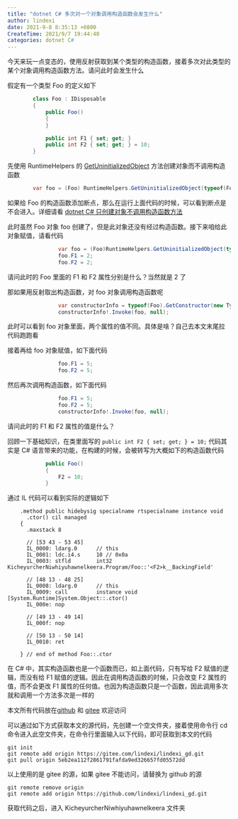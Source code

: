 ```yaml
---
title: "dotnet C# 多次对一个对象调用构造函数会发生什么"
author: lindexi
date: 2021-9-8 8:35:13 +0800
CreateTime: 2021/9/7 19:44:40
categories: dotnet C#
---
```


今天来玩一点变态的，使用反射获取到某个类型的构造函数，接着多次对此类型的某个对象调用构造函数方法。请问此时会发生什么

<!--more-->


<!-- CreateTime:2021/9/7 19:44:40 -->

<!-- 博客 -->
<!-- 发布 -->

假定有一个类型 Foo 的定义如下

```csharp
        class Foo : IDisposable
        {
            public Foo()
            {
            }

            public int F1 { set; get; }
            public int F2 { set; get; } = 10;
        }
```

先使用 RuntimeHelpers 的 [GetUninitializedObject](https://docs.microsoft.com/zh-cn/dotnet/api/system.runtime.compilerservices.runtimehelpers.getuninitializedobject?WT.mc_id=WD-MVP-5003260) 方法创建对象而不调用构造函数

```csharp
        var foo = (Foo) RuntimeHelpers.GetUninitializedObject(typeof(Foo));
```

如果给 Foo 的构造函数添加断点，那么在运行上面代码的时候，可以看到断点是不会进入。详细请看 [dotnet C# 只创建对象不调用构造函数方法](https://blog.lindexi.com/post/dotnet-C-%E5%8F%AA%E5%88%9B%E5%BB%BA%E5%AF%B9%E8%B1%A1%E4%B8%8D%E8%B0%83%E7%94%A8%E6%9E%84%E9%80%A0%E5%87%BD%E6%95%B0%E6%96%B9%E6%B3%95.html )

此时虽然 Foo 对象 foo 创建了，但是此对象还没有经过构造函数。接下来咱给此对象赋值，请看代码

```csharp
                var foo = (Foo)RuntimeHelpers.GetUninitializedObject(typeof(Foo));
                foo.F1 = 2;
                foo.F2 = 2;
```

请问此时的 Foo 里面的 F1 和 F2 属性分别是什么？当然就是 2 了

那如果用反射取出构造函数，对 foo 对象调用构造函数呢

```csharp
                var constructorInfo = typeof(Foo).GetConstructor(new Type[0]);
                constructorInfo!.Invoke(foo, null);
```

此时可以看到 foo 对象里面，两个属性的值不同。具体是啥？自己去本文末尾拉代码跑跑看

接着再给 foo 对象赋值，如下面代码

```csharp
                foo.F1 = 5;
                foo.F2 = 5;
```

然后再次调用构造函数，如下面代码

```csharp
                foo.F1 = 5;
                foo.F2 = 5;
                constructorInfo!.Invoke(foo, null);
```

请问此时的 F1 和 F2 属性的值是什么？

回顾一下基础知识，在类里面写的 `public int F2 { set; get; } = 10;` 代码其实是 C# 语言带来的功能，在构建的时候，会被转写为大概如下的构造函数代码

```csharp
            public Foo()
            {
                F2 = 10;
            }
```

通过 IL 代码可以看到实际的逻辑如下

```
    .method public hidebysig specialname rtspecialname instance void
      .ctor() cil managed
    {
      .maxstack 8

      // [53 43 - 53 45]
      IL_0000: ldarg.0      // this
      IL_0001: ldc.i4.s     10 // 0x0a
      IL_0003: stfld        int32 KicheyurcherNiwhiyuhawnelkeera.Program/Foo::'<F2>k__BackingField'

      // [48 13 - 48 25]
      IL_0008: ldarg.0      // this
      IL_0009: call         instance void [System.Runtime]System.Object::.ctor()
      IL_000e: nop

      // [49 13 - 49 14]
      IL_000f: nop

      // [50 13 - 50 14]
      IL_0010: ret

    } // end of method Foo::.ctor
```

在 C# 中，其实构造函数也是一个函数而已，如上面代码，只有写给 F2 赋值的逻辑，而没有给 F1 赋值的逻辑。因此在调用构造函数的时候，只会改变 F2 属性的值，而不会更改 F1 属性的任何值。也因为构造函数只是一个函数，因此调用多次就和调用一个方法多次是一样的



本文所有代码放在[github](https://github.com/lindexi/lindexi_gd/tree/5eb2ea112f2861791fafda9ed326657fd05572dd/KicheyurcherNiwhiyuhawnelkeera) 和 [gitee](https://gitee.com/lindexi/lindexi_gd/tree/5eb2ea112f2861791fafda9ed326657fd05572dd/KicheyurcherNiwhiyuhawnelkeera) 欢迎访问

可以通过如下方式获取本文的源代码，先创建一个空文件夹，接着使用命令行 cd 命令进入此空文件夹，在命令行里面输入以下代码，即可获取到本文的代码

```
git init
git remote add origin https://gitee.com/lindexi/lindexi_gd.git
git pull origin 5eb2ea112f2861791fafda9ed326657fd05572dd
```

以上使用的是 gitee 的源，如果 gitee 不能访问，请替换为 github 的源

```
git remote remove origin
git remote add origin https://github.com/lindexi/lindexi_gd.git
```

获取代码之后，进入 KicheyurcherNiwhiyuhawnelkeera 文件夹


